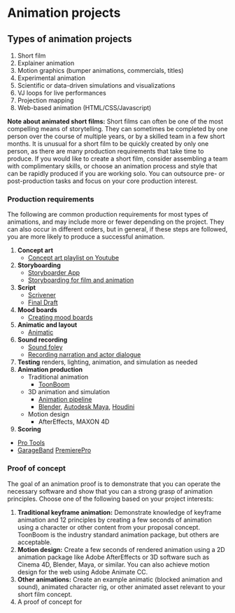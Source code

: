 # Animation projects

## Types of animation projects

1. Short film 
2. Explainer animation
3. Motion graphics \(bumper animations, commercials, titles\)
4. Experimental animation
5. Scientific or data-driven simulations and visualizations
6. VJ loops for live performances
7. Projection mapping
8. Web-based animation (HTML/CSS/Javascript)

**Note about animated short films:** Short films can often be one of the most compelling means of storytelling. They can sometimes be completed by one person over the course of multiple years, or by a skilled team in a few short months. It is unusual for a short film to be quickly created by only one person, as there are many production requirements that take time to produce. If you would like to create a short film, consider assembling a team with complimentary skills, or choose an animation process and style that can be rapidly produced if you are working solo. You can outsource pre- or post-production tasks and focus on your core production interest.

### Production requirements

The following are common production requirements for most types of animations, and may include more or fewer depending on the project. They can also occur in different orders, but in general, if these steps are followed, you are more likely to produce a successful animation.

1. **Concept art**
   * [Concept art playlist on Youtube](https://www.youtube.com/playlist?list=PLMgH0Xj7qSJe6XXj--j_1QyJoztbbq45Z)
2. **Storyboarding**
   * [Storyboarder App](https://wonderunit.com/storyboarder/)
   * [Storyboarding for film and animation](https://www.youtube.com/watch?v=RQsvhq28sOI)
3. **Script**
   * [Scrivener](https://www.literatureandlatte.com/scrivener/overview)
   * [Final Draft](https://www.finaldraft.com/)
4. **Mood boards**
   * [Creating mood boards](https://www.lynda.com/Design-Color-tutorials/Developing-Mood-Board/141129-2.html?org=psu.edu)
5. **Animatic and layout**
   * [Animatic](https://www.lynda.com/Animation-tutorials/Animatics-layouts/466191/511830-4.html?org=psu.edu)
6. **Sound recording**
   * [Sound foley](https://www.youtube.com/watch?v=U_tqB4IZvMk)
   * [Recording narration and actor dialogue](http://www.scarycow.com/lowbudgetaudio/)
7. **Testing** renders, lighting, animation, and simulation as needed
8. **Animation production**
   * Traditional animation
     * [ToonBoom](https://www.toonboom.com/)
   * 3D animation and simulation
     * [Animation pipeline](https://www.lynda.com/Blender-tutorials/Animation-Pipeline-Production/642458-2.html?org=psu.edu)
     * [Blender](https://www.blender.org/), [Autodesk Maya](https://www.autodesk.com/education/free-software/maya), [Houdini](https://www.sidefx.com/products/houdini/)
   * Motion design
     * AfterEffects, MAXON 4D
10. **Scoring**
   * [Pro Tools](https://www.lynda.com/Pro-Tools-8-tutorials/film-scoring/52768-2.html?org=psu.edu)
   * [GarageBand](https://www.lynda.com/GarageBand-tutorials/GarageBand-11-Essential-Training/84529-2.html?org=psu.edu)
   [PremierePro](https://www.lynda.com/Premiere-Pro-tutorials/Premiere-Pro-Guru-Audio-Workflow-Essential-Sound-Panel/758641-2.html?org=psu.edu)

### Proof of concept

The goal of an animation proof is to demonstrate that you can operate the necessary software and show that you can a strong grasp of animation principles. Choose one of the following based on your project interests:

1. **Traditional keyframe animation:** Demonstrate knowledge of keyframe animation and 12 principles by creating a few seconds of animation using a character or other content from your proposal concept. ToonBoom is the industry standard animation package, but others are acceptable.
2. **Motion design:** Create a few seconds of rendered animation using a 2D animation package like Adobe AfterEffects or 3D software such as Cinema 4D, Blender, Maya, or similar. You can also achieve motion design for the web using Adobe Animate CC.
3. **Other animations:** Create an example animatic \(blocked animation and sound\), animated character rig, or other animated asset relevant to your short film concept.
4. A proof of concept for 



